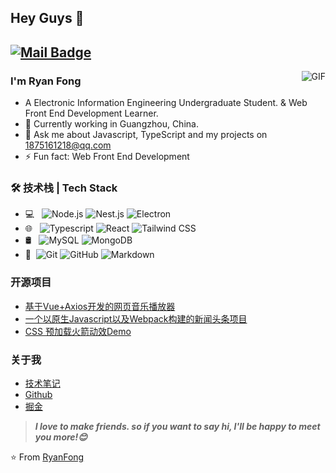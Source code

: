 ## Hey Guys 👋
[![Mail Badge](https://img.shields.io/badge/-cole0504cole@gmail.com-c14438?style=flat&logo=Gmail&logoColor=white&link=mailto:cole0504cole@gmail.com)](mailto:cole0504cole@gmail.com)
---
<img align="right" alt="GIF" src="https://raw.githubusercontent.com/JoeyBling/JoeyBling/master/pic/pusheencode.gif" />

### I'm Ryan Fong

- A Electronic Information Engineering Undergraduate Student. & Web Front End Development Learner.
- 🌱 Currently working in Guangzhou, China.
- 💬 Ask me about Javascript, TypeScript and my projects on [1875161218@qq.com](mailto:1875161218@qq.com)
- ⚡ Fun fact: Web Front End Development

### 🛠 技术栈 | Tech Stack

- 💻 &#160; ![Node.js](https://img.shields.io/badge/-Node.js-333333?style=flat&logo=node.js)
![Nest.js](https://img.shields.io/badge/-Nest.js-333333?style=flat&logo=nestjs&logoColor=E0234E)
![Electron](https://img.shields.io/badge/-Electron-333333?style=flat&logo=electron&logoColor=9EE9F8)
- 🌐 &#160; ![Typescript](https://img.shields.io/badge/-Typescript-333333?style=flat&logo=Typescript)
![React](https://img.shields.io/badge/-React-333333?style=flat&logo=react)
![Tailwind CSS](https://img.shields.io/badge/-tailwindcss-333333?style=flat&logo=tailwindcss)
- 🛢 &#160; ![MySQL](https://img.shields.io/badge/-MySQL-333333?style=flat&logo=mysql)
![MongoDB](https://img.shields.io/badge/-MongoDB-333333?style=flat&logo=mongodb)
- 🔧 &#160;![Git](https://img.shields.io/badge/-Git-333333?style=flat&logo=git)
![GitHub](https://img.shields.io/badge/-GitHub-333333?style=flat&logo=github)
![Markdown](https://img.shields.io/badge/-Markdown-333333?style=flat&logo=markdown)

### 开源项目
- [基于Vue+Axios开发的网页音乐播放器](https://github.com/Leon0827/ColdIce-Music-Player-By-Vue-2.x)
- [一个以原生Javascript以及Webpack构建的新闻头条项目](https://github.com/Leon0827/Javascript-ES6-Webpack-Kankan-News)
- [CSS 预加载火箭动效Demo](https://github.com/Leon0827/CSS-Rocket-PreLoading)

### 关于我
- [技术笔记](https://www.yuque.com/miumiu-9zilm/kb)
- [Github](https://github.com/Leon0827)
- [掘金](https://juejin.cn/user/1170302947568557)

> ***I love to make friends. so if you want to say hi, I'll be happy to meet you more!😊***

⭐️ From [RyanFong](https://github.com/Leon0827)
